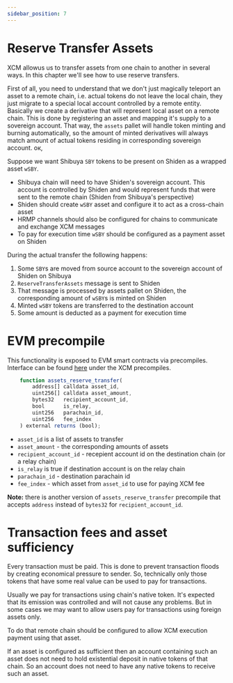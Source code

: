```yaml
---
sidebar_position: 7
---
```


# Reserve Transfer Assets

XCM allowus us to transfer assets from one chain to another in several ways. In this chapter we'll see how to use reserve transfers.

First of all, you need to understand that we don't just magically teleport an asset to a remote chain, i.e. actual tokens do not leave the local chain, they just migrate to a special local account controlled by a remote entity. Basically we create a derivative that will represent local asset on a remote chain. This is done by registering an asset and mapping it's supply to a sovereign account. That way, the `assets` pallet will handle token minting and burning automatically, so the amount of minted derivatives will always match amount of actual tokens residing in corresponding sovereign account.
ок,

Suppose we want Shibuya `SBY` tokens to be present on Shiden as a wrapped asset `wSBY`.

- Shibuya chain will need to have Shiden's sovereign account. This account is controlled by Shiden and would represent funds that were sent to the remote chain (Shiden from Shibuya's perspective)
- Shiden should create `wSBY` asset and configure it to act as a cross-chain asset
- HRMP channels should also be configured for chains to communicate and exchange XCM messages
- To pay for execution time `wSBY` should be configured as a payment asset on Shiden

During the actual transfer the following happens:
1. Some `SBY`s are moved from source account to the sovereign account of Shiden on Shibuya
2. `ReserveTransferAssets` message is sent to Shiden
3. That message is processed by assets pallet on Shiden, the corresponding amount of `wSBY`s is minted on Shiden
4. Minted `wSBY` tokens are transferred to the destination account
5. Some amount is deducted as a payment for execution time

# EVM precompile

This functionality is exposed to EVM smart contracts via precompiles. Interface can be found [here](https://github.com/AstarNetwork/astar-frame) under the XCM precompiles.

```js
    function assets_reserve_transfer(
        address[] calldata asset_id,
        uint256[] calldata asset_amount,
        bytes32   recipient_account_id,
        bool      is_relay,
        uint256   parachain_id,
        uint256   fee_index
    ) external returns (bool);
```

- `asset_id` is a list of assets to transfer
- `asset_amount` - the corresponding amounts of assets
- `recipient_account_id` - recepient account id on the destination chain (or a relay chain)
- `is_relay` is true if destination account is on the relay chain
- `parachain_id` - destination parachain id
- `fee_index` - which asset from `asset_id` to use for paying XCM fee

**Note:** there is another version of `assets_reserve_transfer` precompile that accepts `address` instead of `bytes32` for `recipient_account_id`.

# Transaction fees and asset sufficiency

Every transaction must be paid. This is done to prevent transaction floods by creating economical pressure to sender. So, technically only those tokens that have some real value can be used to pay for transactions.

Usually we pay for transactions using chain's native token. It's expected that its emission was controlled and will not cause any problems. But in some cases we may want to allow users pay for transactions using foreign assets only.

To do that remote chain should be configured to allow XCM execution payment using that asset.

If an asset is configured as sufficient then an account containing such an asset does not need to hold existential deposit in native tokens of that chain. So an account does not need to have any native tokens to receive such an asset.
